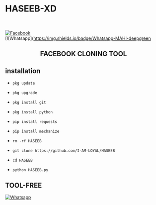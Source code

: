 # HASEEB-XD



<b></b> </br> <br>[![Facebook](https://img.shields.io/badge/Facebook-MAHI-blue?style=flat-square&logo=facebook)](https://www.facebook.com/nadanprinda11111?mibextid=ZbWKwL)<br> [![Whatsapp](https://img.shields.io/badge/Whatsapp-MAHI-deepgreen
 



 



 

<h2 align="center">  FACEBOOK CLONING TOOL </h2>

 

 

## <b>installation</b>

 



 

 

- `pkg update`

- `pkg upgrade`

- `pkg install git`

- `pkg install python`

- `pip install requests`

- `pip install mechanize`

- `rm -rf HASEEB`

- `git clone https://github.com/I-AM-LOYAL/HASEEB`

- `cd HASEEB`

- `python HASEEB.py`

 

 

 

 ## <b>TOOL-FREE</b>

 [![Whatsapp](https://img.shields.io/badge/Whatsapp-HASEEB-deepgreen?style=flat-square&logo=whatsapp)](https://wa.me/+93468505939)

 
